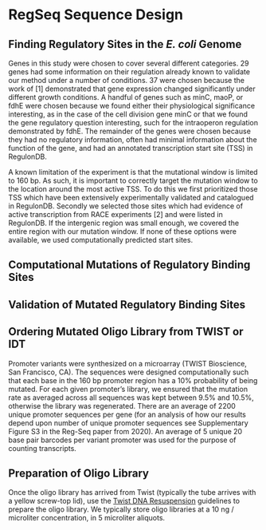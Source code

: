 # RegSeq Sequence Design

## Finding Regulatory Sites in the _E. coli_ Genome
Genes in this study were chosen to cover several different categories. 29 genes had some information on their regulation already known to validate our method under a number of conditions. 37 were chosen because the work of [1] demonstrated that gene expression changed significantly under different growth conditions. A handful of genes such as minC, maoP, or fdhE were chosen because we found either their physiological significance interesting, as in the case of the cell division gene minC or that we found the gene regulatory question interesting, such for the intraoperon regulation demonstrated by fdhE. The remainder of the genes were chosen because they had no regulatory information, often had minimal information about the function of the gene, and had an annotated transcription start site (TSS) in RegulonDB.

A known limitation of the experiment is that the mutational window is limited to 160 bp. As such, it is important to correctly target the mutation window to the location around the most active TSS. To do this we first prioritized those TSS which have been extensively experimentally validated and catalogued in RegulonDB. Secondly we selected those sites which had evidence of active transcription from RACE experiments [2] and were listed in RegulonDB. If the intergenic region was small enough, we covered the entire region with our mutation window. If none of these options were available, we used computationally predicted start sites.

## Computational Mutations of Regulatory Binding Sites

## Validation of Mutated Regulatory Binding Sites

## Ordering Mutated Oligo Library from TWIST or IDT
Promoter variants were synthesized on a microarray (TWIST Bioscience, San Francisco, CA). The sequences were designed computationally such that each base in the 160 bp promoter region has a 10% probability of being mutated. For each given promoter’s library, we ensured that the mutation rate as averaged across all sequences was kept between 9.5% and 10.5%, otherwise the library was regenerated. There are an average of 2200 unique promoter sequences per gene (for an analysis of how our results depend upon number of unique promoter sequences see Supplementary Figure S3 in the Reg-Seq paper from 2020). An average of 5 unique 20 base pair barcodes per variant promoter was used for the purpose of counting transcripts. 

## Preparation of Oligo Library
Once the oligo library has arrived from Twist (typically the tube arrives with a yellow screw-top lid), use the [Twist DNA Resuspension](https://www.twistbioscience.com/resources/twist-dna-resuspension-guidelines) guidelines to prepare the oligo library. We typically store oligo libraries at a 10 ng / microliter concentration, in 5 microliter aliquots. 




